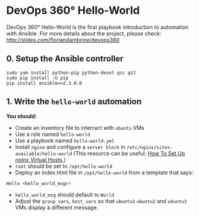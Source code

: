 # DevOps 360° Hello-World

DevOps 360° Hello-World is the first playbook introduction to automation with Ansible. For more details about the project, please check: http://slides.com/floriandambrine/devops360

## 0. Setup the Ansible controller

```
sudo yum install python-pip python-devel gcc git
sudo pip install -U pip
pip install ansible==2.3.0.0
```

## 1. Write the `hello-world` automation

__You should:__
* Create an inventory file to interract with `ubuntu` VMs
* Use a role named `hello-world`
* Use a playbook named `hello-world.yml`
* Install `nginx` and configure a `server block` in `/etc/nginx/sites-available/hello-world` (This resource can be useful: [How To Set Up nginx Virtual Hosts ](https://www.digitalocean.com/community/tutorials/how-to-set-up-nginx-virtual-hosts-server-blocks-on-ubuntu-12-04-lts--3))
* `root` should be set to `/opt/hello-world`
* Deploy an index.html file in `/opt/hello-world` from a template that says:
```
Hello <hello_world_msg>!
```
* `hello_world_msg` should default to `World`
* Adjust the `group_vars`, `host_vars` so that `ubuntu1` `ubuntu2` and `ubuntu3` VMs display a different message.
